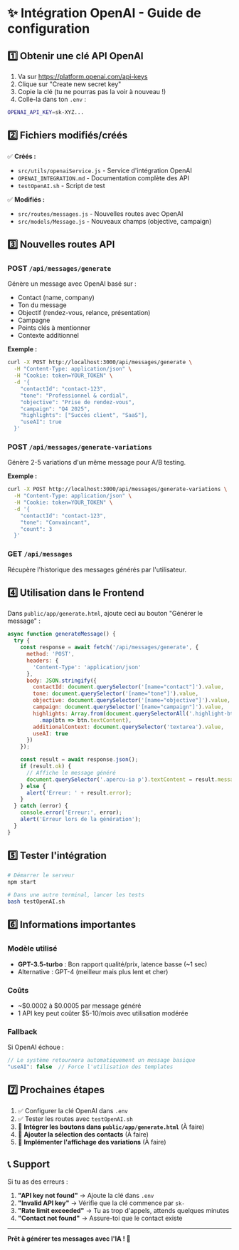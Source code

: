 # ✨ Intégration OpenAI - Guide de configuration

## 1️⃣ Obtenir une clé API OpenAI

1. Va sur https://platform.openai.com/api-keys
2. Clique sur "Create new secret key"
3. Copie la clé (tu ne pourras pas la voir à nouveau !)
4. Colle-la dans ton `.env` :

```bash
OPENAI_API_KEY=sk-XYZ...
```

## 2️⃣ Fichiers modifiés/créés

✅ **Créés :**
- `src/utils/openaiService.js` - Service d'intégration OpenAI
- `OPENAI_INTEGRATION.md` - Documentation complète des API
- `testOpenAI.sh` - Script de test

✅ **Modifiés :**
- `src/routes/messages.js` - Nouvelles routes avec OpenAI
- `src/models/Message.js` - Nouveaux champs (objective, campaign)

## 3️⃣ Nouvelles routes API

### POST `/api/messages/generate`
Génère un message avec OpenAI basé sur :
- Contact (name, company)
- Ton du message
- Objectif (rendez-vous, relance, présentation)
- Campagne
- Points clés à mentionner
- Contexte additionnel

**Exemple :**
```bash
curl -X POST http://localhost:3000/api/messages/generate \
  -H "Content-Type: application/json" \
  -H "Cookie: token=YOUR_TOKEN" \
  -d '{
    "contactId": "contact-123",
    "tone": "Professionnel & cordial",
    "objective": "Prise de rendez-vous",
    "campaign": "Q4 2025",
    "highlights": ["Succès client", "SaaS"],
    "useAI": true
  }'
```

### POST `/api/messages/generate-variations`
Génère 2-5 variations d'un même message pour A/B testing.

**Exemple :**
```bash
curl -X POST http://localhost:3000/api/messages/generate-variations \
  -H "Content-Type: application/json" \
  -H "Cookie: token=YOUR_TOKEN" \
  -d '{
    "contactId": "contact-123",
    "tone": "Convaincant",
    "count": 3
  }'
```

### GET `/api/messages`
Récupère l'historique des messages générés par l'utilisateur.

## 4️⃣ Utilisation dans le Frontend

Dans `public/app/generate.html`, ajoute ceci au bouton "Générer le message" :

```javascript
async function generateMessage() {
  try {
    const response = await fetch('/api/messages/generate', {
      method: 'POST',
      headers: {
        'Content-Type': 'application/json'
      },
      body: JSON.stringify({
        contactId: document.querySelector('[name="contact"]').value,
        tone: document.querySelector('[name="tone"]').value,
        objective: document.querySelector('[name="objective"]').value,
        campaign: document.querySelector('[name="campaign"]').value,
        highlights: Array.from(document.querySelectorAll('.highlight-btn.selected'))
          .map(btn => btn.textContent),
        additionalContext: document.querySelector('textarea').value,
        useAI: true
      })
    });

    const result = await response.json();
    if (result.ok) {
      // Affiche le message généré
      document.querySelector('.apercu-ia p').textContent = result.message.content;
    } else {
      alert('Erreur: ' + result.error);
    }
  } catch (error) {
    console.error('Erreur:', error);
    alert('Erreur lors de la génération');
  }
}
```

## 5️⃣ Tester l'intégration

```bash
# Démarrer le serveur
npm start

# Dans une autre terminal, lancer les tests
bash testOpenAI.sh
```

## 6️⃣ Informations importantes

### Modèle utilisé
- **GPT-3.5-turbo** : Bon rapport qualité/prix, latence basse (~1 sec)
- Alternative : GPT-4 (meilleur mais plus lent et cher)

### Coûts
- ~$0.0002 à $0.0005 par message généré
- 1 API key peut coûter $5-10/mois avec utilisation modérée

### Fallback
Si OpenAI échoue :
```javascript
// Le système retournera automatiquement un message basique
"useAI": false  // Force l'utilisation des templates
```

## 7️⃣ Prochaines étapes

1. ✅ Configurer la clé OpenAI dans `.env`
2. ✅ Tester les routes avec `testOpenAI.sh`
3. 🔄 **Intégrer les boutons dans `public/app/generate.html`** (À faire)
4. 🔄 **Ajouter la sélection des contacts** (À faire)
5. 🔄 **Implémenter l'affichage des variations** (À faire)

## 📞 Support

Si tu as des erreurs :

1. **"API key not found"** → Ajoute la clé dans `.env`
2. **"Invalid API key"** → Vérifie que la clé commence par `sk-`
3. **"Rate limit exceeded"** → Tu as trop d'appels, attends quelques minutes
4. **"Contact not found"** → Assure-toi que le contact existe

---

**Prêt à générer tes messages avec l'IA ! 🚀**
